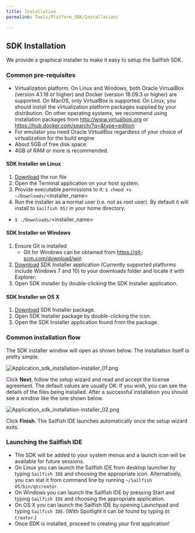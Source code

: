 ```yaml
---
title: Installation
permalink: Tools/Platform_SDK/Installation/

---
```


## SDK Installation

We provide a graphical installer to make it easy to setup the Sailfish
SDK.

### Common pre-requisites

  - Virtualization platform. On Linux and Windows, both Oracle
    VirtualBox (version 4.1.18 or higher) and Docker (version 18.09.3 or
    higher) are supported. On MacOS, only VirtualBox is supported. On
    Linux, you should install the virtualization platform packages
    supplied by your distribution. On other operating systems, we
    recommend using installation packages from
    <http://www.virtualbox.org> or
    <https://hub.docker.com/search/?q=&type=edition>
  - For emulator you need Oracle VirtualBox regardless of your choice of
    virtualization for the build engine
  - About 5GB of free disk space.
  - 4GB of RAM or more is recommended.

#### SDK Installer on Linux

1.  [Download](/Application_SDK#Latest_SDK_Release) the run
    file
2.  Open the Terminal application on your host system.
3.  Provide executable permissions to it: `$ chmod +x
    ~/Downloads/`<installer_name>
4.  Run the installer as a normal user (i.e. not as root user). By
    default it will install to `Sailfish OS/` in your home directory.

<!-- end list -->

  -   
    `$ ./Downloads/`<installer_name>

#### SDK Installer on Windows

1.  Ensure Git is installed
      - Git for Windows can be obtained from
        <https://git-scm.com/download/win>
2.  [Download](/Application_SDK#Latest_SDK_Release) SDK
    Installer application (Currently supported platforms include Windows
    7 and 10) to your downloads folder and locate it with Explorer.
3.  Open SDK installer by double-clicking the SDK Installer application.

#### SDK Installer on OS X

1.  [Download](/Application_SDK#Latest_SDK_Release) SDK
    Installer package.
2.  Open SDK Installer package by double-clicking the icon.
3.  Open the SDK Installer application found from the package.

### Common installation flow

The SDK installer window will open as shown below. The installation
itself is pretty simple.

![Application\_sdk\_installation-installer\_01.png](Application_sdk_installation-installer_01.png
"Application_sdk_installation-installer_01.png")

Click **Next**, follow the setup wizard and read and accept the license
agreement. The default values are usually OK. If you wish, you can see
the details of the files being installed. After a successful
installation you should see a window like the one shown below.

![Application\_sdk\_installation-installer\_02.png](Application_sdk_installation-installer_02.png
"Application_sdk_installation-installer_02.png")

Click **Finish**. The Sailfish IDE launches automatically once the setup
wizard exits.

### Launching the Sailfish IDE

  - The SDK will be added to your system menus and a launch icon will be
    available for future sessions.
  - On Linux you can launch the Sailfish IDE from desktop launcher by
    typing `Sailfish IDE` and choosing the appropriate icon.
    Alternatively, you can stat it from command line by running
    `~/Sailfish OS/bin/qtcreator`.
  - On Windows you can launch the Sailfish IDE by pressing Start and
    typing `Sailfish IDE` and choosing the appropriate application.
  - On OS X you can launch the Sailfish IDE by opening Launchpad and
    typing `Sailfish IDE`. (With Spotlight it can be found by typing `Qt
    Creator`.)
  - Once SDK is installed, proceed to creating your first application\!

